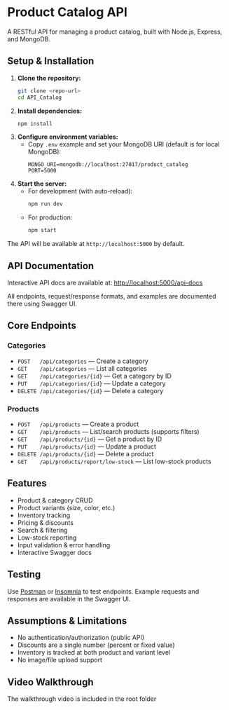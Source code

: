 # Product Catalog API

A RESTful API for managing a product catalog, built with Node.js, Express, and MongoDB.

## Setup & Installation

1. **Clone the repository:**
   ```bash
   git clone <repo-url>
   cd API_Catalog
   ```
2. **Install dependencies:**
   ```bash
   npm install
   ```
3. **Configure environment variables:**
   - Copy `.env` example and set your MongoDB URI (default is for local MongoDB):
     ```
     MONGO_URI=mongodb://localhost:27017/product_catalog
     PORT=5000
     ```
4. **Start the server:**
   - For development (with auto-reload):
     ```bash
     npm run dev
     ```
   - For production:
     ```bash
     npm start
     ```

The API will be available at `http://localhost:5000` by default.

## API Documentation

Interactive API docs are available at: [http://localhost:5000/api-docs](http://localhost:5000/api-docs)

All endpoints, request/response formats, and examples are documented there using Swagger UI.

## Core Endpoints

### Categories
- `POST   /api/categories` — Create a category
- `GET    /api/categories` — List all categories
- `GET    /api/categories/{id}` — Get a category by ID
- `PUT    /api/categories/{id}` — Update a category
- `DELETE /api/categories/{id}` — Delete a category

### Products
- `POST   /api/products` — Create a product
- `GET    /api/products` — List/search products (supports filters)
- `GET    /api/products/{id}` — Get a product by ID
- `PUT    /api/products/{id}` — Update a product
- `DELETE /api/products/{id}` — Delete a product
- `GET    /api/products/report/low-stock` — List low-stock products

## Features
- Product & category CRUD
- Product variants (size, color, etc.)
- Inventory tracking
- Pricing & discounts
- Search & filtering
- Low-stock reporting
- Input validation & error handling
- Interactive Swagger docs

## Testing
Use [Postman](https://www.postman.com/) or [Insomnia](https://insomnia.rest/) to test endpoints. Example requests and responses are available in the Swagger UI.

## Assumptions & Limitations
- No authentication/authorization (public API)
- Discounts are a single number (percent or fixed value)
- Inventory is tracked at both product and variant level
- No image/file upload support

## Video Walkthrough
The walkthrough video is included in the root folder
